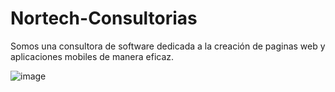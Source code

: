 # Nortech-Consultorias
Somos una consultora de software dedicada a la creación de paginas web y aplicaciones mobiles de manera eficaz.

![image](https://github.com/user-attachments/assets/8f0426a4-72cd-4d31-ae52-f01618a2de1c)
